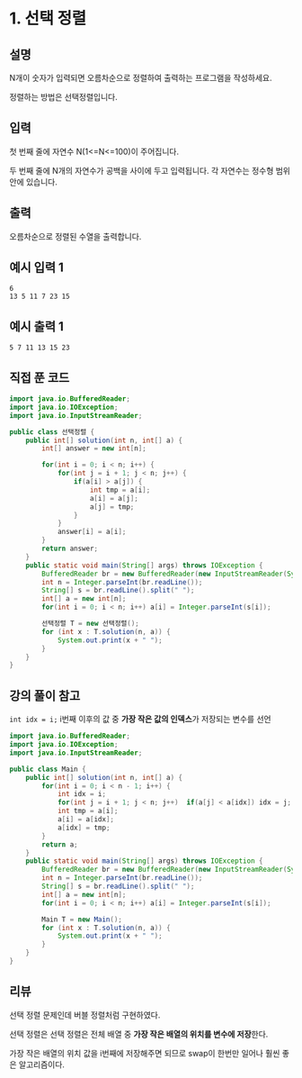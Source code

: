 # 1. 선택 정렬

## 설명

N개이 숫자가 입력되면 오름차순으로 정렬하여 출력하는 프로그램을 작성하세요.

정렬하는 방법은 선택정렬입니다.



## 입력

첫 번째 줄에 자연수 N(1<=N<=100)이 주어집니다.

두 번째 줄에 N개의 자연수가 공백을 사이에 두고 입력됩니다. 각 자연수는 정수형 범위 안에 있습니다.



## 출력

오름차순으로 정렬된 수열을 출력합니다.



## 예시 입력 1 

```
6
13 5 11 7 23 15
```



## 예시 출력 1

```
5 7 11 13 15 23
```



## 직접 푼 코드

```java
import java.io.BufferedReader;
import java.io.IOException;
import java.io.InputStreamReader;

public class 선택정렬 {
    public int[] solution(int n, int[] a) {
        int[] answer = new int[n];

        for(int i = 0; i < n; i++) {
            for(int j = i + 1; j < n; j++) {
                if(a[i] > a[j]) {
                    int tmp = a[i];
                    a[i] = a[j];
                    a[j] = tmp;
                }
            }
            answer[i] = a[i];
        }
        return answer;
    }
    public static void main(String[] args) throws IOException {
        BufferedReader br = new BufferedReader(new InputStreamReader(System.in));
        int n = Integer.parseInt(br.readLine());
        String[] s = br.readLine().split(" ");
        int[] a = new int[n];
        for(int i = 0; i < n; i++) a[i] = Integer.parseInt(s[i]);

        선택정렬 T = new 선택정렬();
        for (int x : T.solution(n, a)) {
            System.out.print(x + " ");
        }
    }
}
```



## 강의 풀이 참고

`int idx = i;` i번째 이후의 값 중 **가장 작은 값의 인덱스**가 저장되는 변수를 선언

```java
import java.io.BufferedReader;
import java.io.IOException;
import java.io.InputStreamReader;

public class Main {
    public int[] solution(int n, int[] a) {
        for(int i = 0; i < n - 1; i++) {
            int idx = i;
            for(int j = i + 1; j < n; j++)  if(a[j] < a[idx]) idx = j;
            int tmp = a[i];
            a[i] = a[idx];
            a[idx] = tmp;
        }
        return a;
    }
    public static void main(String[] args) throws IOException {
        BufferedReader br = new BufferedReader(new InputStreamReader(System.in));
        int n = Integer.parseInt(br.readLine());
        String[] s = br.readLine().split(" ");
        int[] a = new int[n];
        for(int i = 0; i < n; i++) a[i] = Integer.parseInt(s[i]);

        Main T = new Main();
        for (int x : T.solution(n, a)) {
            System.out.print(x + " ");
        }
    }
}
```



## 리뷰

선택 정렬 문제인데 버블 정렬처럼 구현하였다.

선택 정렬은 선택 정렬은 전체 배열 중 **가장 작은 배열의 위치를 변수에 저장**한다.

가장 작은 배열의 위치 값을 i번째에 저장해주면 되므로 swap이 한번만 일어나 훨씬 좋은 알고리즘이다.